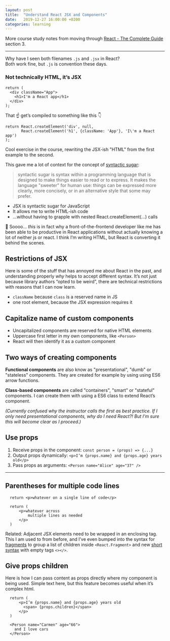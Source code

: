 ```yaml
---
layout: post
title:  "Understand React JSX and Components"
date:   2019-12-27 16:00:00 +0200
categories: learning
---
```


More course study notes from moving through [React - The Complete Guide](https://www.udemy.com/course/react-the-complete-guide-incl-redux/) section 3.

---

Why have I seen both filenames `.js` and `.jsx` in React?<br>
Both work fine, but `.js` is convention these days.

### Not technically HTML, it’s JSX


```
return (
  <div className="App">
    <h1>I'm a React app</h1>
  </div>
);
```

That ☝️ get’s compiled to something like this 👇

```
return React.createElement('div', null,
       React.createElement('h1', {className: 'App'}, 'I\'m a React app')
);
```

Cool exercise in the course, rewriting the JSX-ish "HTML" from the first example to the second.

This gave me a lot of context for the concept of [syntactic sugar](https://en.wikipedia.org/wiki/Syntactic_sugar):

> syntactic sugar is syntax within a programming language that is designed to make things easier to read or to express. It makes the language "sweeter" for human use: things can be expressed more clearly, more concisely, or in an alternative style that some may prefer.

* JSX is syntactic sugar for JavaScript
* It allows me to write HTML-ish code
* …without having to grapple with nested React.createElement(...) calls

🤯 Soooo… _this_ is in fact why a front-of-the-frontend developer like me has been able to be productive in React applications without actually knowing a lot of neither js or react. I think I’m writing HTML, but React is converting it behind the scenes.

## Restrictions of JSX

Here is some of the stuff that has annoyed me about React in the past, and understanding properly _why_ helps to accept different syntax. It’s not just because library authors “opted to be weird”, there are technical restrictions with reasons that I can now learn.

* `className` because `class` is a reserved name in JS
* one root element, because the JSX expression requires it

## Capitalize name of custom components

* Uncapitalized components are reserved for native HTML elements
* Uppercase first letter in my own components, like `<Person>`
* React will then identify it as a custom component

## Two ways of creating components

**Functional components** are also know as "presentational", "dumb" or "stateless" components. They are created for example by using using ES6 arrow functions.

**Class-based components** are called "containers", "smart" or "stateful" components. I can create them with using a ES6 class to extend React’s component.

_(Currently confused why the instructor calls the first as best practice. If I only need presentational components, why do I need React?! But I’m sure this will become clear as I proceed.)_

## Use props

1. Receive props in the component: `const person = (props) => {...}`
2. Output props dynamically: `<p>I’m {props.name} and {props.age} years old</p>`
3. Pass props as arguments: `<Person name="Alice" age="37" />`

---

## Parentheses for multiple code lines

```
  return <p>whatever on a single line of code</p>
```

```
  return (
      <p>whatever across
          multiple lines as needed
      </p>
  )
```

Related: Adjacent JSX elements need to be wrapped in an enclosing tag. This I am used to from before, and I’ve even bumped into the syntax for [fragments](https://reactjs.org/docs/fragments.html) to group a list of children inside `<React.Fragment>` and new [short syntax](https://reactjs.org/docs/fragments.html#short-syntax) with empty tags `<></>`.

## Give props children

Here is how I can pass content as props directly where my component is being used. Simple text here, but this feature becomes useful when it’s complex html.

```
  return (
      <p>I’m {props.name} and {props.age} years old
        <span> {props.children}</span>
      </p>
  )
```

```
  <Person name="Carmen" age="66">
    and I love cars
  </Person>
```
